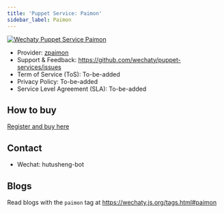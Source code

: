 ```yaml
---
title: 'Puppet Service: Paimon'
sidebar_label: Paimon
---
```


[![Wechaty Puppet Service Paimon](https://img.shields.io/badge/Service-Paimon-blue)](paimon.md)

- Provider: [zpaimon](https://github.com/zpaimon)
- Support & Feedback: <https://github.com/wechaty/puppet-services/issues>
- Term of Service (ToS): To-be-added
- Privacy Policy: To-be-added
- Service Level Agreement (SLA): To-be-added

## How to buy

[Register and buy here](http://150.158.176.142/)

## Contact

- Wechat: hutusheng-bot

## Blogs

Read blogs with the `paimon` tag at <https://wechaty.js.org/tags.html#paimon>
